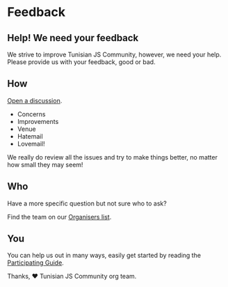 # Feedback

## Help! We need your feedback

We strive to improve Tunisian JS Community, however, we need your help. Please provide us with your feedback, good or bad.

## How

[Open a discussion](https://github.com/TunisianJS/community/discussions).

- Concerns
- Improvements
- Venue
- Hatemail
- Lovemail!

We really do review all the issues and try to make things better, no matter how small they may seem!

## Who

Have a more specific question but not sure who to ask?

Find the team on our [Organisers list](https://github.com/TunisianJS/community/blob/master/ORGANISERS.md).

## You

You can help us out in many ways, easily get started by reading the [Participating Guide](https://github.com/lnug/community/blob/master/PARTICIPATING.md).

Thanks, ❤ Tunisian JS Community org team.
